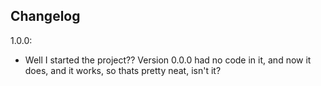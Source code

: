 ## Changelog

1.0.0:

* Well I started the project?? Version 0.0.0 had no code in it, and now it does, and it works, so thats pretty neat, isn't it?
